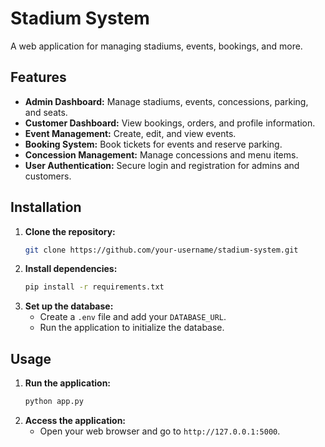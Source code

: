 # Stadium System

A web application for managing stadiums, events, bookings, and more.

## Features

*   **Admin Dashboard:** Manage stadiums, events, concessions, parking, and seats.
*   **Customer Dashboard:** View bookings, orders, and profile information.
*   **Event Management:** Create, edit, and view events.
*   **Booking System:** Book tickets for events and reserve parking.
*   **Concession Management:** Manage concessions and menu items.
*   **User Authentication:** Secure login and registration for admins and customers.

## Installation

1.  **Clone the repository:**
    ```bash
    git clone https://github.com/your-username/stadium-system.git
    ```
2.  **Install dependencies:**
    ```bash
    pip install -r requirements.txt
    ```
3.  **Set up the database:**
    - Create a `.env` file and add your `DATABASE_URL`.
    - Run the application to initialize the database.

## Usage

1.  **Run the application:**
    ```bash
    python app.py
    ```
2.  **Access the application:**
    - Open your web browser and go to `http://127.0.0.1:5000`.
